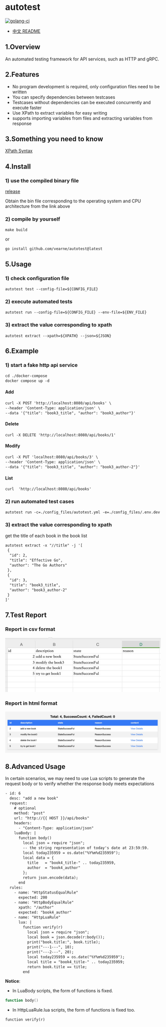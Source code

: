 # autotest

[![golang-ci](https://github.com/vearne/autotest/actions/workflows/golang-ci.yml/badge.svg)](https://github.com/vearne/autotest/actions/workflows/golang-ci.yml)

* [中文 README](https://github.com/vearne/autotest/blob/master/README_zh.md)

## 1.Overview
An automated testing framework for API services, such as HTTP and gRPC.

## 2.Features
* No program development is required, only configuration files need to be written
* You can specify dependencies between testcases
* Testcases without dependencies can be executed concurrently and execute faster
* Use XPath to extract variables for easy writing
* supports importing variables from files and extracting variables from response

## 3.Something you need to know
[XPath Syntax](https://www.w3schools.com/xml/xpath_syntax.asp)

## 4.Install
### 1) use the compiled binary file
[release](https://github.com/vearne/autotest/releases)

Obtain the bin file corresponding to the operating system and CPU architecture from the link above
### 2) compile by yourself
```
make build
```
or
```
go install github.com/vearne/autotest@latest
```


## 5.Usage
### 1) check configuration file
``` 
autotest test --config-file=${CONFIG_FILE}
```

### 2) execute automated tests
``` 
autotest run --config-file=${CONFIG_FILE} --env-file=${ENV_FILE}
```
### 3) extract the value corresponding to xpath
``` 
autotest extract --xpath=${XPATH} --json=${JSON}
```

## 6.Example
### 1) start a fake http api service
```
cd ./docker-compose
docker compose up -d
```
#### Add
```
curl -X POST 'http://localhost:8080/api/books' \
--header 'Content-Type: application/json' \
--data '{"title": "book3_title", "author": "book3_author"}'
```

#### Delete
```
curl -X DELETE 'http://localhost:8080/api/books/1'
```

#### Modify
```
curl -X PUT 'localhost:8080/api/books/3' \
--header 'Content-Type: application/json' \
--data '{"title": "book3_title", "author": "book3_author-2"}'
```
#### List
```
curl  'http://localhost:8080/api/books'
```


### 2) run automated test cases
```
autotest run -c=./config_files/autotest.yml -e=./config_files/.env.dev
```

### 3) extract the value corresponding to xpath
get the title of each book in the book list
```
autotest extract -x "//title" -j '[
 {
  "id": 2,
  "title": "Effective Go",
  "author": "The Go Authors"
 },
 {
  "id": 3,
  "title": "book3_title",
  "author": "book3_author-2"
 }
]'
```
## 7.Test Report
### Report in csv format
![report](https://github.com/vearne/autotest/raw/main/img/result_csv.jpg)
### Report in html format
![report](https://github.com/vearne/autotest/raw/main/img/result_html.jpg)

## 8.Advanced Usage
In certain scenarios, we may need to use Lua scripts to generate the request body 
or to verify whether the response body meets expectations
```
- id: 6
  desc: "add a new book"
  request:
    # optional
    method: "post"
    url: "http://{{ HOST }}/api/books"
    headers:
      - "Content-Type: application/json"
    luaBody: |
      function body()
        local json = require "json";
        -- the string representation of today's date at 23:59:59.
        local today235959 = os.date("%Y%m%d235959");
        local data = {
          title   = "book4_title-" .. today235959,
          author  = "book4_author"
        };
        return json.encode(data);
      end
  rules:
    - name: "HttpStatusEqualRule"
      expected: 200
    - name: "HttpBodyEqualRule"
      xpath: "/author"
      expected: "book4_author"
    - name: "HttpLuaRule"
      lua: |
        function verify(r)
          local json = require "json";
          local book = json.decode(r:body());
          print("book.title:", book.title);
          print("---1---", 10);
          print("---2---", 20);
          local today235959 = os.date("%Y%m%d235959");
          local title = "book4_title-" .. today235959;
          return book.title == title;
        end
```
**Notice**:
* In LuaBody scripts, the form of functions is fixed.
```lua
function body()
```
* In HttpLuaRule.lua scripts, the form of functions is fixed too.
```
function verify(r)
```
